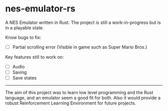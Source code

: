 # nes-emulator-rs
A NES Emulator written in Rust. The project is still a work-in-progress but is in a playable state.

Know bugs to fix: 
 - [ ] Partial scrolling error (Visible in game such as Super Mario Bros.)
 
Key features still to work on:
- [ ] Audio
- [ ] Saving
- [ ] Save states

--------
The aim of this project was to learn low level programming and the Rust language, and an emulator seem a good fit for both. Also it would provide a robust Reinforcement Learning Environment for future projects.
